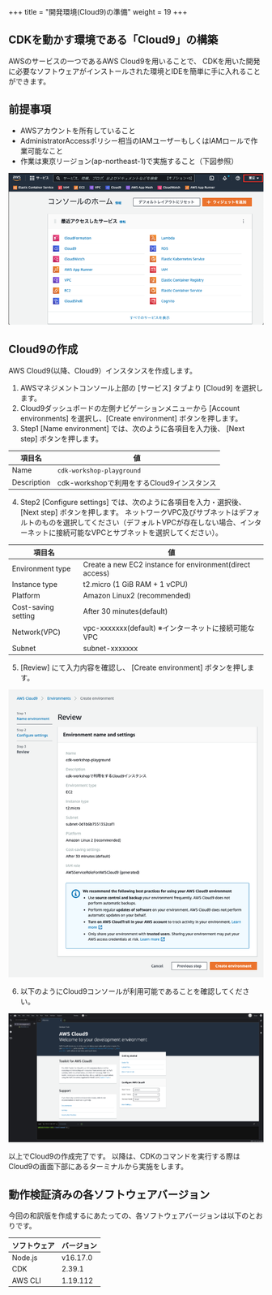 +++
title = "開発環境(Cloud9)の準備"
weight = 19
+++

## CDKを動かす環境である「Cloud9」の構築

AWSのサービスの一つであるAWS Cloud9を用いることで、
CDKを用いた開発に必要なソフトウェアがインストールされた環境とIDEを簡単に手に入れることができます。

## 前提事項

- AWSアカウントを所有していること
- AdministratorAccessポリシー相当のIAMユーザーもしくはIAMロールで作業可能なこと
- 作業は東京リージョン(ap-northeast-1)で実施すること（下図参照）

![](./select-region.png)

## Cloud9の作成

AWS Cloud9(以降、Cloud9）インスタンスを作成します。

1. AWSマネジメントコンソール上部の [サービス] タブより [Cloud9] を選択します。
2. Cloud9ダッシュボードの左側ナビゲーションメニューから [Account environments] を選択し、[Create environment] ボタンを押します。
3. Step1 [Name environment] では、次のように各項目を入力後、 [Next step] ボタンを押します。

| 項目名      | 値                                         |
| ----------- | ------------------------------------------ |
| Name        | `cdk-workshop-playground`                    |
| Description | cdk-workshopで利用をするCloud9インスタンス |

4. Step2 [Configure settings] では、次のように各項目を入力・選択後、 [Next step] ボタンを押します。
ネットワークVPC及びサブネットはデフォルトのものを選択してください（デフォルトVPCが存在しない場合、インターネットに接続可能なVPCとサブネットを選択してください）。

| 項目名              | 値                                                       |
| ------------------- | -------------------------------------------------------- |
| Environment type    | Create a new EC2 instance for environment(direct access) |
| Instance type       | t2.micro (1 GiB RAM + 1 vCPU)                            |
| Platform            | Amazon Linux2 (recommended)                              |
| Cost-saving setting | After 30 minutes(default)                                |
| Network(VPC)        | vpc-xxxxxxx(default) ※インターネットに接続可能なVPC      |
| Subnet              | subnet-xxxxxxx                                           | Default in ap-northeast-1a |

5. [Review] にて入力内容を確認し、 [Create environment] ボタンを押します。

![](./cloud9-confirm.png)

6. 以下のようにCloud9コンソールが利用可能であることを確認してください。

![](./cloud9-main.png)

以上でCloud9の作成完了です。
以降は、CDKのコマンドを実行する際はCloud9の画面下部にあるターミナルから実施をします。

## 動作検証済みの各ソフトウェアバージョン

今回の和訳版を作成するにあたっての、各ソフトウェアバージョンは以下のとおりです。

| ソフトウェア | バージョン |
| ------------ | ---------- |
| Node.js      | v16.17.0   |
| CDK          | 2.39.1     |
| AWS CLI      | 1.19.112   |
